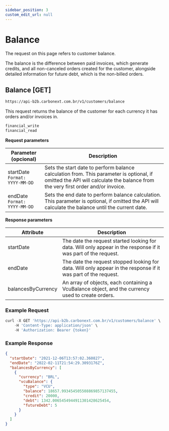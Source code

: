 ```yaml
---
sidebar_position: 3
custom_edit_url: null
---
```


# Balance

The request on this page refers to customer balance.

The balance is the difference between paid invoices, which generate credits, and all non-canceled orders created for the customer, alongside detailed information for future debt, which is the non-billed orders.

## Balance [GET]

```md title="BASE URL"
https://api-b2b.carbonext.com.br/v1/customers/balance
```

This request returns the balance of the customer for each currency it has orders and/or invoices in.

```md title="Required permissions"
financial_write
financial_read
```

**Request parameters**

| Parameter (opcional)               | Description                                                                                                                                                                  |
| ---------------------------------- | ---------------------------------------------------------------------------------------------------------------------------------------------------------------------------- |
| startDate<br/>`Format: YYYY-MM-DD` | Sets the start date to perform balance calculation from. This parameter is optional, if omitted the API will calculate the balance from the very first order and/or invoice. |
| endDate<br/>`Format: YYYY-MM-DD`   | Sets the end date to perform balance calculation. This parameter is optional, if omitted the API will calculate the balance until the current date.                       |

**Response parameters**

| Attribute          | Description                                                                                                    |
| ------------------ | -------------------------------------------------------------------------------------------------------------- |
| startDate          | The date the request started looking for data. Will only appear in the response if it was part of the request. |
| endDate            | The date the request stopped looking for data. Will only appear in the response if it was part of the request. |
| balancesByCurrency | An array of objects, each containing a VcuBalance object, and the currency used to create orders.              |

### Example Request

```javascript
curl -X GET 'https://api-b2b.carbonext.com.br/v1/customers/balance' \
    -H 'Content-Type: application/json' \
    -H 'Authorization: Bearer {token}'
```

### Example Response

```json
{
  "startDate": "2021-12-06T13:57:02.360827",
  "endDate": "2022-02-11T21:54:29.3093176Z",
  "balancesByCurrency": [
    {
      "currency": "BRL",
      "vcuBalance": {
        "type": "VCU",
        "balance": 18657.993454505508869857137455,
        "credit": 20000,
        "debt": 1342.0065454944911301428625454,
        "futureDebt": 5
      }
    }
  ]
}
```
